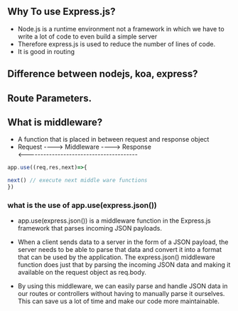 ## Why To use Express.js?
- Node.js is a runtime environment not a framework in which we have to write a lot of code to even build a simple server
- Therefore express.js is used to reduce the number of lines of code.
- It is good in routing


## Difference between nodejs, koa, express?

## Route Parameters.


## What is middleware?
- A function that is placed in between request and response object
- Request ---->  Middleware ----> Response <br>
  <---------------------------------------
  
```js
app.use((req,res,next)=>{

next() // execute next middle ware functions
})


```          
      
### what is the use of app.use(express.json())

- app.use(express.json()) is a middleware function in the Express.js framework that parses incoming JSON payloads.

- When a client sends data to a server in the form of a JSON payload, the server needs to be able to parse that data and convert it into a format that can be used by the application. The express.json() middleware function does just that by parsing the incoming JSON data and making it available on the request object as req.body.

- By using this middleware, we can easily parse and handle JSON data in our routes or controllers without having to manually parse it ourselves. This can save us a lot of time and make our code more maintainable.
